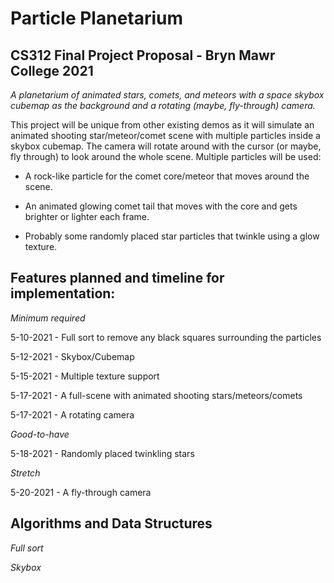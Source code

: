 # Particle Planetarium

## CS312 Final Project Proposal - Bryn Mawr College 2021

*A planetarium of animated stars, comets, and meteors with a space skybox cubemap as the background and a rotating (maybe, fly-through) camera.*

This project will be unique from other existing demos as it will simulate an animated shooting star/meteor/comet scene with multiple particles inside a skybox cubemap.
The camera will rotate around with the cursor (or maybe, fly through) to look around the whole scene.
Multiple particles will be used:

- A rock-like particle for the comet core/meteor that moves around the scene.

- An animated glowing comet tail that moves with the core and gets brighter or lighter each frame.

- Probably some randomly placed star particles that twinkle using a glow texture.

## Features planned and timeline for implementation:

*Minimum required*

5-10-2021 - Full sort to remove any black squares surrounding the particles

5-12-2021 - Skybox/Cubemap

5-15-2021 - Multiple texture support

5-17-2021 - A full-scene with animated shooting stars/meteors/comets

5-17-2021 - A rotating camera


*Good-to-have*

5-18-2021 - Randomly placed twinkling stars


*Stretch*

5-20-2021 - A fly-through camera


## Algorithms and Data Structures

*Full sort*


*Skybox*
